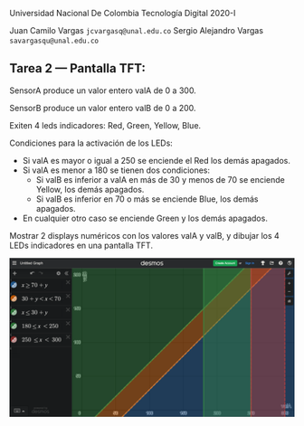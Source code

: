 Universidad Nacional De Colombia
Tecnología Digital 2020-I

Juan Camilo Vargas `jcvargasq@unal.edu.co`
Sergio Alejandro Vargas `savargasqu@unal.edu.co`

## Tarea 2 — Pantalla TFT:

SensorA produce un valor entero valA de 0 a 300.

SensorB produce un valor entero valB de 0 a 200.

Exiten 4 leds indicadores: Red, Green, Yellow, Blue.

Condiciones para la activación de los LEDs:
- Si valA es mayor o igual a 250 se enciende el Red los demás apagados.
- Si valA es menor a 180 se tienen dos condiciones:
  - Si valB es inferior a valA en más de 30 y menos de 70 se enciende Yellow, los demás apagados.
  - Si valB es inferior en 70 o más se enciende Blue, los demás apagados.
- En cualquier otro caso se enciende Green y los demás apagados.

Mostrar 2 displays numéricos con los valores valA y valB,
y dibujar los 4 LEDs indicadores en una pantalla TFT.

![desmos_graph](desmos_graph.png)
